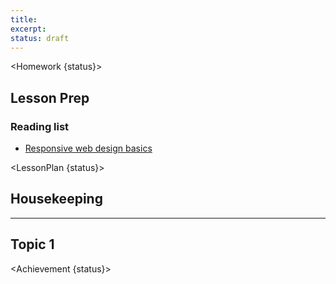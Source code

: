 ```yaml
---
title: 
excerpt: 
status: draft
---
```


<script>
	import Homework from "$lib/components/Homework.svelte";
	import LessonPlan from "$lib/components/LessonPlan.svelte";
	import Achievement from "$lib/components/Achievement.svelte";
</script>

<Homework {status}>

<h2>Lesson Prep</h2>

### Reading list
- [Responsive web design basics](https://web.dev/responsive-web-design-basics/)

</Homework>

<LessonPlan {status}>

## Housekeeping

---

## Topic 1

</LessonPlan>

<Achievement {status}>

</Achievement>